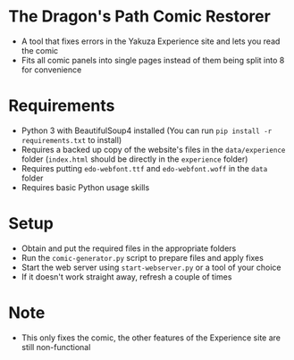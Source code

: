 # The Dragon's Path Comic Restorer

-   A tool that fixes errors in the Yakuza Experience site and lets you read the comic
-   Fits all comic panels into single pages instead of them being split into 8 for convenience

# Requirements

-   Python 3 with BeautifulSoup4 installed (You can run `pip install -r requirements.txt` to install)
-   Requires a backed up copy of the website's files in the `data/experience` folder (`index.html` should be directly in the `experience` folder)
-   Requires putting `edo-webfont.ttf` and `edo-webfont.woff` in the `data` folder
-   Requires basic Python usage skills

# Setup

-   Obtain and put the required files in the appropriate folders
-   Run the `comic-generator.py` script to prepare files and apply fixes
-   Start the web server using `start-webserver.py` or a tool of your choice
-   If it doesn't work straight away, refresh a couple of times

# Note

-   This only fixes the comic, the other features of the Experience site are still non-functional
